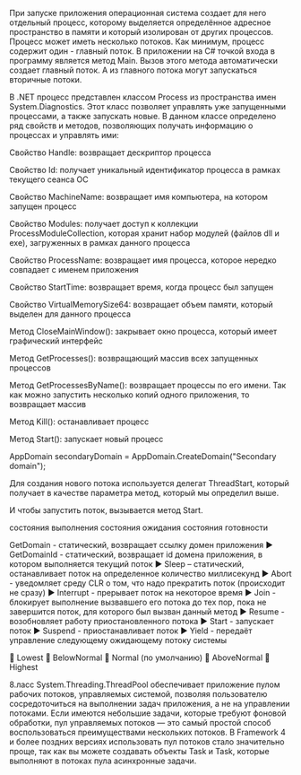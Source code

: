 При запуске приложения операционная система создает для него отдельный процесс, которому выделяется определённое адресное пространство в памяти и который изолирован от других процессов. Процесс может иметь несколько потоков. Как минимум, процесс содержит один - главный поток. В приложении на C# точкой входа в программу является метод Main. Вызов этого метода автоматически создает главный поток. А из главного потока могут запускаться вторичные потоки.

В .NET процесс представлен классом Process из пространства имен System.Diagnostics. Этот класс позволяет управлять уже запущенными процессами, а также запускать новые. В данном классе определено ряд свойств и методов, позволяющих получать информацию о процессах и управлять ими:

Свойство Handle: возвращает дескриптор процесса

Свойство Id: получает уникальный идентификатор процесса в рамках текущего сеанса ОС

Свойство MachineName: возвращает имя компьютера, на котором запущен процесс

Свойство Modules: получает доступ к коллекции ProcessModuleCollection, которая хранит набор модулей (файлов dll и exe), загруженных в рамках данного процесса

Свойство ProcessName: возвращает имя процесса, которое нередко совпадает с именем приложения

Свойство StartTime: возвращает время, когда процесс был запущен

Свойство VirtualMemorySize64: возвращает объем памяти, который выделен для данного процесса

Метод CloseMainWindow(): закрывает окно процесса, который имеет графический интерфейс

Метод GetProcesses(): возвращающий массив всех запущенных процессов

Метод GetProcessesByName(): возвращает процессы по его имени. Так как можно запустить несколько копий одного приложения, то возвращает массив

Метод Kill(): останавливает процесс

Метод Start(): запускает новый процесс

AppDomain secondaryDomain = AppDomain.CreateDomain("Secondary domain");

Для создания нового потока используется делегат ThreadStart, который получает в качестве параметра метод, который мы определил выше.

И чтобы запустить поток, вызывается метод Start.

состояния выполнения состояния ожидания состояния готовности

GetDomain - статический, возвращает ссылку домен приложения ► GetDomainId - статический, возвращает id домена приложения, в котором выполняется текущий поток ► Sleep – статический, останавливает поток на определенное количество миллисекунд ► Abort - уведомляет среду CLR о том, что надо прекратить поток (происходит не сразу) ► Interrupt - прерывает поток на некоторое время ► Join - блокирует выполнение вызвавшего его потока до тех пор, пока не завершится поток, для которого был вызван данный метод ► Resume - возобновляет работу приостановленного потока ► Start - запускает поток ► Suspend - приостанавливает поток ► Yield - передаёт управление следующему ожидающему потоку системы

 Lowest  BelowNormal  Normal (по умолчанию)  AboveNormal  Highest

8.ласс System.Threading.ThreadPool обеспечивает приложение пулом рабочих потоков, управляемых системой, позволяя пользователю сосредоточиться на выполнении задач приложения, а не на управлении потоками. Если имеются небольшие задачи, которые требуют фоновой обработки, пул управляемых потоков — это самый простой способ воспользоваться преимуществами нескольких потоков. В Framework 4 и более поздних версиях использовать пул потоков стало значительно проще, так как вы можете создавать объекты Task и Task, которые выполняют в потоках пула асинхронные задачи.
